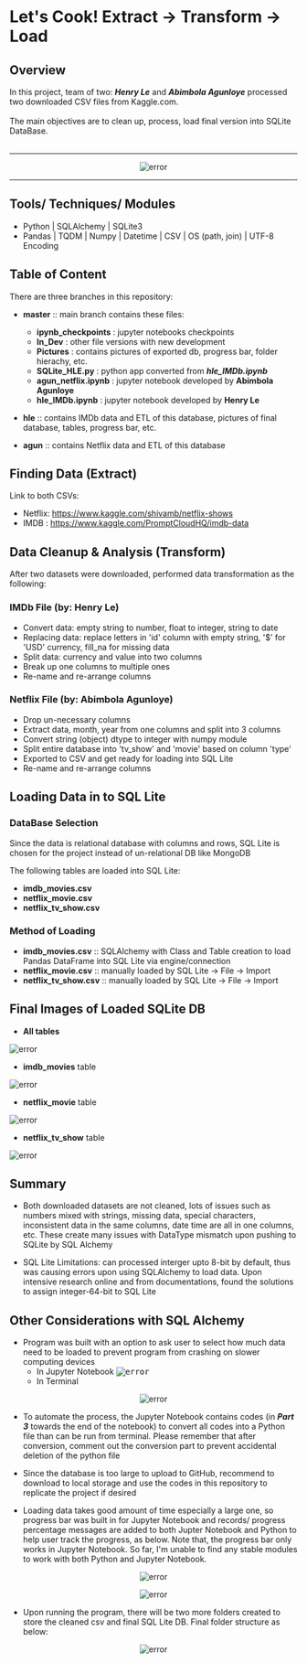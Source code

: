 # Let's Cook! Extract -> Transform -> Load
## Overview   
In this project, team of two: ***Henry Le*** and ***Abimbola Agunloye*** processed two downloaded CSV files from Kaggle.com.   
<br>
The main objectives are to clean up, process, load final version into SQLite DataBase.  
<br>
<hr>


<p align="center">
  <img src="https://github.com/henryle-n/Extract-Transform-Load-DB/blob/hle/Pictures/maintheme_pic.gif" alt="error" max-height="50%" max-width="50%">
</p>  
<hr>

## Tools/ Techniques/ Modules  
* Python | SQLAlchemy | SQLite3  
* Pandas | TQDM | Numpy | Datetime | CSV | OS (path, join) | UTF-8 Encoding

## Table of Content
There are three branches in this repository:  
* **master** :: main branch contains these files:
    - **ipynb_checkpoints** : jupyter notebooks checkpoints    
    - **In_Dev** : other file versions with new development
    - **Pictures** : contains pictures of exported db, progress bar, folder hierachy, etc.
    - **SQLite_HLE.py** : python app converted from ***hle_IMDb.ipynb***
    - **agun_netflix.ipynb**   : jupyter notebook developed by **Abimbola Agunloye** 
    - **hle_IMDb.ipynb** : jupyter notebook developed by **Henry Le**  
    
* **hle** :: contains IMDb data and ETL of this database, pictures of final database, tables, progress bar, etc.  
* **agun** ::  contains Netflix data and ETL of this database  





## Finding Data (Extract)  
Link to both CSVs:  

* Netflix: https://www.kaggle.com/shivamb/netflix-shows  
* IMDB : https://www.kaggle.com/PromptCloudHQ/imdb-data  

## Data Cleanup & Analysis (Transform)  
After two datasets were downloaded, performed data transformation as the following:  

### IMDb File  (by: **Henry Le**)
* Convert data: empty string to number, float to integer, string to date  
* Replacing data: replace letters in 'id' column with empty string, '$' for 'USD' currency, fill_na for missing data  
* Split data: currency and value into two columns  
* Break up one columns to multiple ones
* Re-name and re-arrange columns  

### Netflix File  (by: **Abimbola Agunloye**)
* Drop un-necessary columns  
* Extract data, month, year from one columns and split into 3 columns  
* Convert string (object) dtype to integer with numpy module  
* Split entire database into 'tv_show' and 'movie' based on column 'type'  
* Exported to CSV and get ready for loading into SQL Lite  
* Re-name and re-arrange columns  

## Loading Data in to SQL Lite  
### DataBase Selection  
Since the data is relational database with columns and rows, SQL Lite is chosen for the project instead of un-relational DB like MongoDB  

The following tables are loaded into SQL Lite:  
* **imdb_movies.csv**  
* **netflix_movie.csv**  
* **netflix_tv_show.csv**  

### Method of Loading
* **imdb_movies.csv**  :: SQLAlchemy with Class and Table creation to load Pandas DataFrame into SQL Lite via engine/connection  
* **netflix_movie.csv** :: manually loaded by SQL Lite -> File -> Import  
* **netflix_tv_show.csv**  :: manually loaded by SQL Lite -> File -> Import   

## Final Images of Loaded SQLite DB  
* **All tables**  

<img src="https://github.com/henryle-n/Extract-Transform-Load-DB/blob/hle/Pictures/ETL_DB.png" alt="error" max-height="30%" max-width="30%">  

* **imdb_movies** table 
<img src="https://github.com/henryle-n/Extract-Transform-Load-DB/blob/hle/Pictures/ETL_DB_imdb_movies.png" alt="error" max-height="30%" max-width="30%">  


* **netflix_movie**  table
<img src="https://github.com/henryle-n/Extract-Transform-Load-DB/blob/hle/Pictures/ETL_DB_netflix_movie.png" alt="error" max-height="30%" max-width="30%">   


* **netflix_tv_show** table 
<img src="https://github.com/henryle-n/Extract-Transform-Load-DB/blob/hle/Pictures/ETL_DB_netflix_tv_show.png" alt="error" max-height="30%" max-width="30%">  

## Summary
* Both downloaded datasets are not cleaned, lots of issues such as numbers mixed with strings, missing data, special characters, inconsistent data in the same columns, date time are all in one columns, etc. These create many issues with DataType mismatch upon pushing to SQLite by SQL Alchemy

* SQL Lite Limitations: can processed interger upto 8-bit by default, thus was causing errors upon using SQLAlchemy to load data. Upon intensive research online and from documentations, found the solutions to assign integer-64-bit to SQL Lite


## Other Considerations with SQL Alchemy  
* Program was built with an option to ask user to select how much data need to be loaded to prevent program from crashing on slower computing devices  
   - In Jupyter Notebook
   <kbd><img src="https://github.com/henryle-n/Extract-Transform-Load-DB/blob/hle/Pictures/SelectDataLoad.PNG" alt="error" max-height="50%" max-width="50%"></kbd>
   - In Terminal  
     
 <p align="center">
  <img src="https://github.com/henryle-n/Extract-Transform-Load-DB/blob/hle/Pictures/SelectDataLoad_Terminal.PNG" alt="error" max-height="50%" max-width="50%">
</p>   

* To automate the process, the Jupyter Notebook contains codes (in ***Part 3*** towards the end of the notebook) to convert all codes into a Python file than can be run from terminal. Please remember that after conversion, comment out the conversion part to prevent accidental deletion of the python file  

* Since the database is too large to upload to GitHub, recommend to download to local storage and use the codes in this repository to replicate the project if desired  

* Loading data takes good amount of time especially a large one, so progress bar was built in for Jupyter Notebook and records/ progress percentage messages are added to both Jupter Notebook and Python to help user track the progress, as below. Note that, the progress bar only works in Jupyter Notebook. So far, I'm unable to find any stable modules to work with both Python and Jupyter Notebook.

<p align="center">
  <img src="https://github.com/henryle-n/Extract-Transform-Load-DB/blob/hle/Pictures/PrgBar_in_jpnb.gif" alt="error">
</p>
<p align="center">  
  <img src="https://github.com/henryle-n/Extract-Transform-Load-DB/blob/hle/Pictures/PrgBar_in_Terminal.gif" alt="error" max-height="50%" max-width="50%">
</p>


* Upon running the program, there will be two more folders created to store the cleaned csv and final SQL Lite DB. Final folder structure as below:  
<p align="center">
  <img src="https://github.com/henryle-n/Extract-Transform-Load-DB/blob/hle/Pictures/Final_Folders.png" alt="error" max-height="50%" max-width="50%">
</p>  
